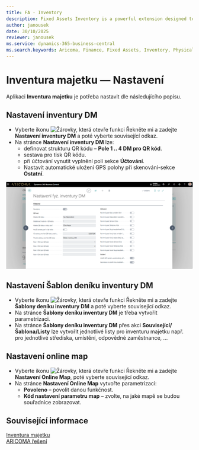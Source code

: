 ```yaml
---
title: FA - Inventory
description: Fixed Assets Inventory is a powerful extension designed to simplify and digitize the physical inventory of fixed assets. 
author: janousek
date: 30/10/2025
reviewer: janousek
ms.service: dynamics-365-business-central
ms.search.keywords: Aricoma, Finance, Fixed Assets, Inventory, Physical Inventory
---
```


# Inventura majetku — Nastavení

Aplikaci **Inventura majetku** je potřeba nastavit dle následujícího popisu.

## Nastavení inventury DM

- Vyberte ikonu ![Žárovky, která otevře funkci Řekněte mi](media/ui-search/search_small.png "Řekněte mi, co chcete dělat") a zadejte **Nastavení inventury DM** a poté vyberte související odkaz.  
- Na stránce **Nastavení inventury DM** lze:
  - definovat strukturu QR kódu – **Pole 1 .. 4 DM pro QR kód**.
  - sestava pro tisk QR kódu.
  - při účtování vynutit vyplnění polí sekce **Účtování**.  
  - Nastavit automatické uložení GPS polohy při skenování-sekce **Ostatní**.

![Nastavení inventury DM](media/fa-inventory-setup.png)  

## Nastavení Šablon deníku inventury DM

- Vyberte ikonu ![Žárovky, která otevře funkci Řekněte mi](media/ui-search/search_small.png "Řekněte mi, co chcete dělat") a zadejte **Šablony deníku inventury DM** a poté vyberte související odkaz.  
- Na stránce **Šablony deníku inventury DM** je třeba vytvořit parametrizaci.  
- Na stránce **Šablony deníku inventury DM**  přes akci **Související/Šablona/Listy** lze vytvořit jednotlivé listy pro inventuru majetku např. pro jednotlivé střediska, umístění, odpovědné zaměstnance, ...

## Nastavení online map

- Vyberte ikonu ![Žárovky, která otevře funkci Řekněte mi](media/ui-search/search_small.png "Řekněte mi, co chcete dělat") a zadejte **Nastavení Online Map**, poté vyberte související odkaz.  
- Na stránce **Nastavení Online Map** vytvořte parametrizaci:
  - **Povoleno** – povolit danou funkčnost.  
  - **Kód nastavení parametru map** – zvolte, na jaké mapě se budou souřadnice zobrazovat.  

## Související informace
[Inventura majetku](fa-inventory.md)  
[ARICOMA řešení](solutions.md)  
